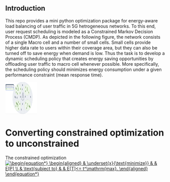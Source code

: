 ## Introduction

This repo provides a mini python optimization package for energy-aware load balancing of 
user traffic in 5G hetrogeneous networks. To this end, user request scheduling 
is modeled as a Constrained Markov Decision Process (CMDP). As depicted in the
following figure, the network consists
of a single Macro cell and a number of small cells. Small cells provide higher
data rate to users within their coverage area, but they can also be turned off 
to save energy when demand is low. Thus the task is to develop a dynamic scheduling 
policy that creates energy saving opportunities by offloading user traffic to macro 
cell whenever possible. More specifically, the scheduling policy should minimizes 
energy consumption under a given performance constraint (mean response time).

<img src="hetnet-model.png" alt="perHr" style="width: 100px; height: 100px" />

# Converting constrained optimization to unconstrained
The constrained optimization 
<a href="https://www.codecogs.com/eqnedit.php?latex=\begin{equation*}&space;\begin{aligned}&space;&&space;\underset{x}{\text{minimize}}&space;&&space;&&space;E[P]&space;\\&space;&&space;\text{subject&space;to}&space;&&space;&&space;E[T]<=&space;t^\mathrm{max}.&space;\end{aligned}&space;\end{equation*}" target="_blank"><img src="https://latex.codecogs.com/gif.latex?\begin{equation*}&space;\begin{aligned}&space;&&space;\underset{x}{\text{minimize}}&space;&&space;&&space;E[P]&space;\\&space;&&space;\text{subject&space;to}&space;&&space;&&space;E[T]<=&space;t^\mathrm{max}.&space;\end{aligned}&space;\end{equation*}" title="\begin{equation*} \begin{aligned} & \underset{x}{\text{minimize}} & & E[P] \\ & \text{subject to} & & E[T]<= t^\mathrm{max}. \end{aligned} \end{equation*}" /></a>
